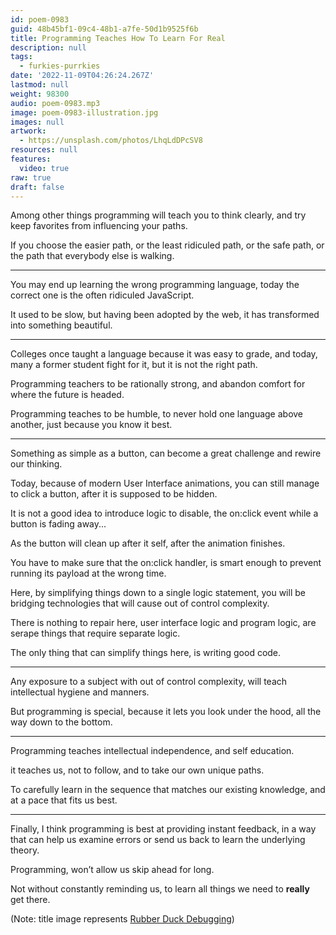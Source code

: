 ```yaml
---
id: poem-0983
guid: 48b45bf1-09c4-48b1-a7fe-50d1b9525f6b
title: Programming Teaches How To Learn For Real
description: null
tags:
  - furkies-purrkies
date: '2022-11-09T04:26:24.267Z'
lastmod: null
weight: 98300
audio: poem-0983.mp3
image: poem-0983-illustration.jpg
images: null
artwork:
  - https://unsplash.com/photos/LhqLdDPcSV8
resources: null
features:
  video: true
raw: true
draft: false
---
```


Among other things programming will teach you to think clearly,
and try keep favorites from influencing your paths.

If you choose the easier path, or the least ridiculed path,
or the safe path, or the path that everybody else is walking.

---

You may end up learning the wrong programming language,
today the correct one is the often ridiculed JavaScript.

It used to be slow, but having been adopted by the web,
it has transformed into something beautiful.

---

Colleges once taught a language because it was easy to grade,
and today, many a former student fight for it, but it is not the right path.

Programming teachers to be rationally strong,
and abandon comfort for where the future is headed.

Programming teaches to be humble,
to never hold one language above another, just because you know it best.

---

Something as simple as a button,
can become a great challenge and rewire our thinking.

Today, because of modern User Interface animations,
you can still manage to click a button, after it is supposed to be hidden.

It is not a good idea to introduce logic to disable,
the on:click event while a button is fading away...

As the button will clean up after it self,
after the animation finishes.

You have to make sure that the on:click handler,
is smart enough to prevent running its payload at the wrong time.

Here, by simplifying things down to a single logic statement,
you will be bridging technologies that will cause out of control complexity.

There is nothing to repair here, user interface logic and program logic,
are serape things that require separate logic.

The only thing that can simplify things here,
is writing good code.

---

Any exposure to a subject with out of control complexity,
will teach intellectual hygiene and manners.

But programming is special,
because it lets you look under the hood, all the way down to the bottom.


---

Programming teaches intellectual independence,
and self education.

it teaches us, not to follow,
and to take our own unique paths.

To carefully learn in the sequence that matches our existing knowledge,
and at a pace that fits us best.

---

Finally, I think programming is best at providing instant feedback,
in a way that can help us examine errors or send us back to learn the underlying theory.

Programming,
won’t allow us skip ahead for long.

Not without constantly reminding us,
to learn all things we need to __really__ get there.

(Note: title image represents [Rubber Duck Debugging][1])

[1]: https://en.wikipedia.org/wiki/Rubber_duck_debugging
